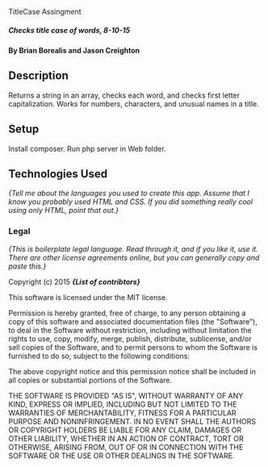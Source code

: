 TitleCase Assingment

##### Checks title case of words, 8-10-15

#### By Brian Borealis and Jason Creighton

## Description

Returns a string in an array, checks each word, and checks first letter capitalization.
Works for numbers, characters, and unusual names in a title.

## Setup

Install composer.
Run php server in Web folder.

## Technologies Used

_{Tell me about the languages you used to create this app. Assume that I know you probably used HTML and CSS. If you did something really cool using only HTML, point that out.}_

### Legal

*{This is boilerplate legal language. Read through it, and if you like it, use it. There are other license agreements online, but you can generally copy and paste this.}*

Copyright (c) 2015 **_{List of contribtors}_**

This software is licensed under the MIT license.

Permission is hereby granted, free of charge, to any person obtaining a copy
of this software and associated documentation files (the "Software"), to deal
in the Software without restriction, including without limitation the rights
to use, copy, modify, merge, publish, distribute, sublicense, and/or sell
copies of the Software, and to permit persons to whom the Software is
furnished to do so, subject to the following conditions:

The above copyright notice and this permission notice shall be included in
all copies or substantial portions of the Software.

THE SOFTWARE IS PROVIDED "AS IS", WITHOUT WARRANTY OF ANY KIND, EXPRESS OR
IMPLIED, INCLUDING BUT NOT LIMITED TO THE WARRANTIES OF MERCHANTABILITY,
FITNESS FOR A PARTICULAR PURPOSE AND NONINFRINGEMENT. IN NO EVENT SHALL THE
AUTHORS OR COPYRIGHT HOLDERS BE LIABLE FOR ANY CLAIM, DAMAGES OR OTHER
LIABILITY, WHETHER IN AN ACTION OF CONTRACT, TORT OR OTHERWISE, ARISING FROM,
OUT OF OR IN CONNECTION WITH THE SOFTWARE OR THE USE OR OTHER DEALINGS IN
THE SOFTWARE.
